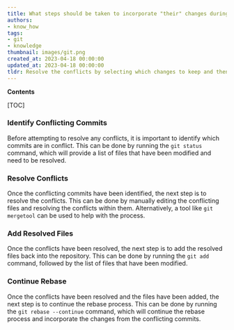 ```yaml
---
title: What steps should be taken to incorporate "their" changes during a git rebase that is experiencing conflicts?
authors:
- know_how
tags:
- git
- knowledge
thumbnail: images/git.png
created_at: 2023-04-18 00:00:00
updated_at: 2023-04-18 00:00:00
tldr: Resolve the conflicts by selecting which changes to keep and then continue the rebase.
---
```


**Contents**

[TOC]

### Identify Conflicting Commits

Before attempting to resolve any conflicts, it is important to identify which commits are in conflict. This can be done by running the `git status` command, which will provide a list of files that have been modified and need to be resolved.

### Resolve Conflicts

Once the conflicting commits have been identified, the next step is to resolve the conflicts. This can be done by manually editing the conflicting files and resolving the conflicts within them. Alternatively, a tool like `git mergetool` can be used to help with the process.

### Add Resolved Files

Once the conflicts have been resolved, the next step is to add the resolved files back into the repository. This can be done by running the `git add` command, followed by the list of files that have been modified.

### Continue Rebase

Once the conflicts have been resolved and the files have been added, the next step is to continue the rebase process. This can be done by running the `git rebase --continue` command, which will continue the rebase process and incorporate the changes from the conflicting commits.

